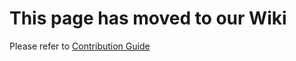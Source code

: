# This page has moved to our Wiki

Please refer to [Contribution Guide](https://github.com/Azure/Enterprise-Scale/wiki/ALZ-Contribution)
